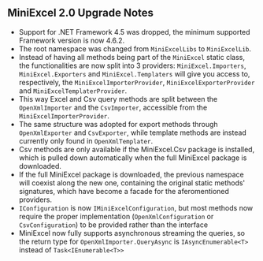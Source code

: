 ## MiniExcel 2.0 Upgrade Notes

- Support for .NET Framework 4.5 was dropped, the minimum supported Framework version is now 4.6.2. 
- The root namespace was changed from `MiniExcelLibs` to `MiniExcelLib`.  
- Instead of having all methods being part of the `MiniExcel` static class, the functionalities are now split into 3 providers:
`MiniExcel.Importers`, `MiniExcel.Exporters` and `MiniExcel.Templaters` will give you access to, respectively, the `MiniExcelImporterProvider`, `MiniExcelExporterProvider` and `MiniExcelTemplaterProvider`.
- This way Excel and Csv query methods are split between the `OpenXmlImporter` and the `CsvImporter`, accessible from the `MiniExcelImporterProvider`.
- The same structure was adopted for export methods through `OpenXmlExporter` and `CsvExporter`, while template methods are instead currently only found in `OpenXmlTemplater`.
- Csv methods are only available if the MiniExcel.Csv package is installed, which is pulled down automatically when the full MiniExcel package is downloaded.
- If the full MiniExcel package is downloaded, the previous namespace will coexist along the new one, containing the original static methods' signatures, which have become a facade for the aferomentioned providers.
- `IConfiguration` is now `IMiniExcelConfiguration`, but most methods now require the proper implementation (`OpenXmlConfiguration` or `CsvConfiguration`) to be provided rather than the interface
- MiniExcel now fully supports asynchronous streaming the queries, 
so the return type for `OpenXmlImporter.QueryAsync` is `IAsyncEnumerable<T>` instead of `Task<IEnumerable<T>>`